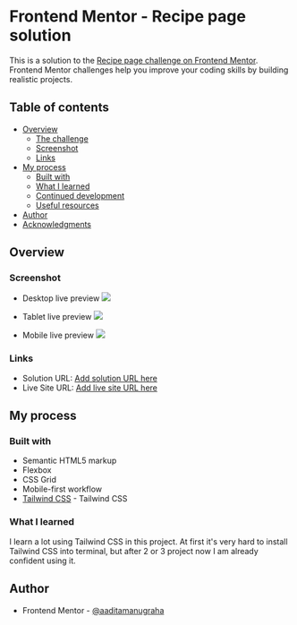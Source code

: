 # Frontend Mentor - Recipe page solution

This is a solution to the [Recipe page challenge on Frontend Mentor](https://www.frontendmentor.io/challenges/recipe-page-KiTsR8QQKm). Frontend Mentor challenges help you improve your coding skills by building realistic projects.

## Table of contents

- [Overview](#overview)
  - [The challenge](#the-challenge)
  - [Screenshot](#screenshot)
  - [Links](#links)
- [My process](#my-process)
  - [Built with](#built-with)
  - [What I learned](#what-i-learned)
  - [Continued development](#continued-development)
  - [Useful resources](#useful-resources)
- [Author](#author)
- [Acknowledgments](#acknowledgments)

## Overview

### Screenshot

- Desktop live preview
  ![](./design/screenshoots/desktop-live-preview.png)

- Tablet live preview
  ![](./design/screenshoots/tablet-live-preview.png)

- Mobile live preview
  ![](./design/screenshoots/mobile-live-preview.png)

### Links

- Solution URL: [Add solution URL here](https://your-solution-url.com)
- Live Site URL: [Add live site URL here](https://your-live-site-url.com)

## My process

### Built with

- Semantic HTML5 markup
- Flexbox
- CSS Grid
- Mobile-first workflow
- [Tailwind CSS](https://tailwindcss.com/) - Tailwind CSS

### What I learned

I learn a lot using Tailwind CSS in this project. At first it's very hard to install Tailwind CSS into terminal, but after 2 or 3 project now I am already confident using it.

## Author

- Frontend Mentor - [@aaditamanugraha](https://www.frontendmentor.io/profile/aaditamanugraha)
